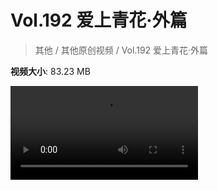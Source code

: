 # Vol.192 爱上青花·外篇

> 其他 / 其他原创视频 / Vol.192 爱上青花·外篇

**视频大小**: 83.23 MB

<div class="video"><video src="https://file.hsyhx.top/archive/混乱博物馆/Vol/192.mp4" controls preload>🤔 您的浏览器不支持 video 标签</video></div>